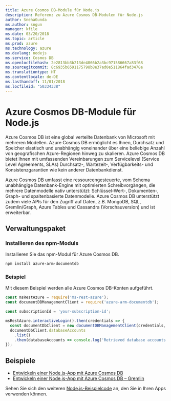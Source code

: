 ```yaml
---
title: Azure Cosmos DB-Module für Node.js
description: Referenz zu Azure Cosmos DB-Modulen für Node.js
author: SnehaGunda
ms.author: sngun
manager: kfile
ms.date: 03/20/2018
ms.topic: article
ms.prod: azure
ms.technology: azure
ms.devlang: nodejs
ms.service: Cosmos DB
ms.openlocfilehash: 2e2813bb3b213de4066b2a3bc971586667a83f68
ms.sourcegitcommit: 8c6935b6591175798b8e37ad0e511864fad3478e
ms.translationtype: HT
ms.contentlocale: de-DE
ms.lasthandoff: 11/01/2018
ms.locfileid: "50334338"
---
```

# <a name="azure-cosmos-db-modules-for-nodejs"></a>Azure Cosmos DB-Module für Node.js

Azure Cosmos DB ist eine global verteilte Datenbank von Microsoft mit mehreren Modellen. Azure Cosmos DB ermöglicht es Ihnen, Durchsatz und Speicher elastisch und unabhängig voneinander über eine beliebige Anzahl von geografischen Azure-Regionen hinweg zu skalieren. Azure Cosmos DB bietet Ihnen mit umfassenden Vereinbarungen zum Servicelevel (Service Level Agreements, SLAs) Durchsatz-, Wartezeit-, Verfügbarkeits- und Konsistenzgarantien wie kein anderer Datenbankdienst.

Azure Cosmos DB umfasst eine ressourcengesteuerte, vom Schema unabhängige Datenbank-Engine mit optimierten Schreibvorgängen, die mehrere Datenmodelle nativ unterstützt: Schlüssel-Wert-, Dokumenten-, Graph- und spaltenbasierte Datenmodelle. Azure Cosmos DB unterstützt zudem viele APIs für den Zugriff auf Daten, z.B. MongoDB, SQL, Gremlin/Graph, Azure Tables und Cassandra (Vorschauversion) und ist erweiterbar.

## <a name="management-package"></a>Verwaltungspaket

### <a name="install-the-npm-module"></a>Installieren des npm-Moduls 

Installieren Sie das npm-Modul für Azure Cosmos DB.

```bash
npm install azure-arm-documentdb
```

### <a name="example"></a>Beispiel

Mit diesem Beispiel werden alle Azure Cosmos DB-Konten aufgeführt.

```javascript
const msRestAzure = require('ms-rest-azure');
const documentDBManagementClient = require('azure-arm-documentdb');

const subscriptionId = 'your-subscription-id';

msRestAzure.interactiveLogin().then(credentials => {
  const documentDbClient = new documentDBManagementClient(credentials, subscriptionId);
  documentDbClient.databaseAccounts
    .list()
    .then(databaseAccounts => console.log('Retrieved database accounts: ', databaseAccounts));
});
```

## <a name="samples"></a>Beispiele

* [Entwickeln einer Node.js-App mit Azure Cosmos DB](https://azure.microsoft.com/resources/samples/azure-cosmos-db-documentdb-nodejs-getting-started/)
* [Entwickeln einer Node.js-App mit Azure Cosmos DB – Gremlin](https://azure.microsoft.com/resources/samples/azure-cosmos-db-graph-nodejs-getting-started/)

Sehen Sie sich den weiteren [Node.js-Beispielcode](https://azure.microsoft.com/resources/samples/?platform=nodejs) an, den Sie in Ihren Apps verwenden können.
